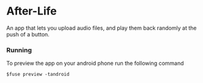 # After-Life
An app that lets you upload audio files, and play them back randomly at the push of a button.

### Running
To preview the app on your android phone run the following command

~~~
$fuse preview -tandroid
~~~